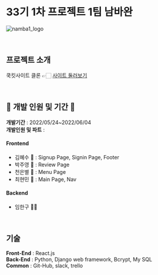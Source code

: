 # 33기 1차 프로젝트 1팀 남바완
![namba1_logo](https://user-images.githubusercontent.com/72453080/171790066-206e9591-15f3-4ba0-97be-413f21d13694.png)

<br/>

## 프로젝트 소개
쿡킷사이트 클론 👉🏻 [사이트 둘러보기](https://www.cjcookit.com/pc/main)

<br/>

## 🌼 개발 인원 및 기간 🌼
**개발기간** : 2022/05/24~2022/06/04
<br/>
**개발인원 및 파트** : 

#### Frontend

- 김혜수 🐷 : Signup Page, Signin Page, Footer
- 박주영 🍋 : Review Page
- 천은별 🌟 : Menu Page
- 최현민 🐜 : Main Page, Nav

#### Backend

- 임한구 🎅🏻

<br/>

## 기술
**Front-End** : React.js 
<br/>
**Back-End** : Python, Django web framework, Bcrypt, My SQL
<br/>
**Common** : Git-Hub, slack, trello
